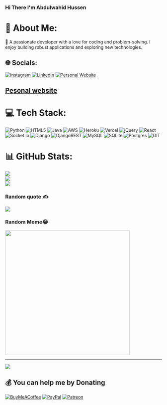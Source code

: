 ### Hi There I'm Abdulwahid Hussen

# 💫 About Me:
👋 A passionate developer with a love for coding and problem-solving. I enjoy building robust applications and exploring new technologies.

## 🌐 Socials:
[![Instagram](https://img.shields.io/badge/Instagram-%23E4405F.svg?logo=Instagram&logoColor=white)](https://instagram.com/Alien11d) [![LinkedIn](https://img.shields.io/badge/LinkedIn-%230077B5.svg?logo=linkedin&logoColor=white)](https://linkedin.com/in/AbdulwahidHussen) [![Personal Website](https://img.shields.io/badge/Personal-Website-%23E4405F.svg?logo=Web&logoColor=white)](https://capable-daifuku-fbe366.netlify.app/)
<h2><a href="https://capable-daifuku-fbe366.netlify.app/">Pesonal website </a></h2>

# 💻 Tech Stack:
![Python](https://img.shields.io/badge/python-3670A0?style=plastic&logo=python&logoColor=ffdd54) ![HTML5](https://img.shields.io/badge/html5-%23E34F26.svg?style=plastic&logo=html5&logoColor=white) ![Java](https://img.shields.io/badge/java-%23ED8B00.svg?style=plastic&logo=openjdk&logoColor=white) ![AWS](https://img.shields.io/badge/AWS-%23FF9900.svg?style=plastic&logo=amazon-aws&logoColor=white) ![Heroku](https://img.shields.io/badge/heroku-%23430098.svg?style=plastic&logo=heroku&logoColor=white) ![Vercel](https://img.shields.io/badge/vercel-%23000000.svg?style=plastic&logo=vercel&logoColor=white) ![jQuery](https://img.shields.io/badge/jquery-%230769AD.svg?style=plastic&logo=jquery&logoColor=white) ![React](https://img.shields.io/badge/react-%2320232a.svg?style=plastic&logo=react&logoColor=%2361DAFB) ![Socket.io](https://img.shields.io/badge/Socket.io-black?style=plastic&logo=socket.io&badgeColor=010101) ![Django](https://img.shields.io/badge/django-%23092E20.svg?style=plastic&logo=django&logoColor=white) ![DjangoREST](https://img.shields.io/badge/DJANGO-REST-ff1709?style=plastic&logo=django&logoColor=white&color=ff1709&labelColor=gray) ![MySQL](https://img.shields.io/badge/mysql-%2300000f.svg?style=plastic&logo=mysql&logoColor=white) ![SQLite](https://img.shields.io/badge/sqlite-%2307405e.svg?style=plastic&logo=sqlite&logoColor=white) ![Postgres](https://img.shields.io/badge/postgres-%23316192.svg?style=plastic&logo=postgresql&logoColor=white) ![GIT](https://img.shields.io/badge/Git-fc6d26?style=plastic&logo=git&logoColor=white)
# 📊 GitHub Stats:
![](https://github-readme-stats.vercel.app/api?username=AbdulwahidHusein&theme=dark&hide_border=false&include_all_commits=true&count_private=true)<br/>
![](https://github-readme-streak-stats.herokuapp.com/?user=AbdulwahidHusein&theme=dark&hide_border=false)<br/>
![](https://github-readme-stats.vercel.app/api/top-langs/?username=AbdulwahidHusein&theme=dark&hide_border=false&include_all_commits=true&count_private=true&layout=compact)

### Random quote ✍️ 
![](https://quotes-github-readme.vercel.app/api?type=horizontal&theme=radical)

### Random Meme😂 
<img src='https://randommeme-five.vercel.app/' style="height: 400px;"/>

---
[![](https://visitcount.itsvg.in/api?id=AbdulwahidHusein&icon=0&color=0)](https://visitcount.itsvg.in)

  ## 💰 You can help me by Donating
  [![BuyMeACoffee](https://img.shields.io/badge/Buy%20Me%20a%20Coffee-ffdd00?style=for-the-badge&logo=buy-me-a-coffee&logoColor=black)](https://buymeacoffee.com/Coffee) [![PayPal](https://img.shields.io/badge/PayPal-00457C?style=for-the-badge&logo=paypal&logoColor=white)](https://paypal.me/mYpaypal) [![Patreon](https://img.shields.io/badge/Patreon-F96854?style=for-the-badge&logo=patreon&logoColor=white)](https://patreon.com/petrion) 

  
<!-- Proudly created with GPRM ( https://gprm.itsvg.in ) -->
